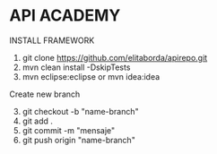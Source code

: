 # API ACADEMY
  
INSTALL FRAMEWORK

1. git clone https://github.com/elitaborda/apirepo.git
2. mvn clean install -DskipTests
3. mvn eclipse:eclipse or mvn idea:idea

Create new branch

3. git checkout -b "name-branch"
4. git add .
5. git commit -m "mensaje"
6. git push origin "name-branch"
